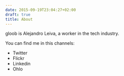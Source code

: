```yaml
---
date: 2015-09-19T23:04:27+02:00
draft: true
title: About
---
```


gloob is Alejandro Leiva, a worker in the tech industry.

You can find me in this channels:

* Twitter
* Flickr
* Linkedin
* Ohlo
